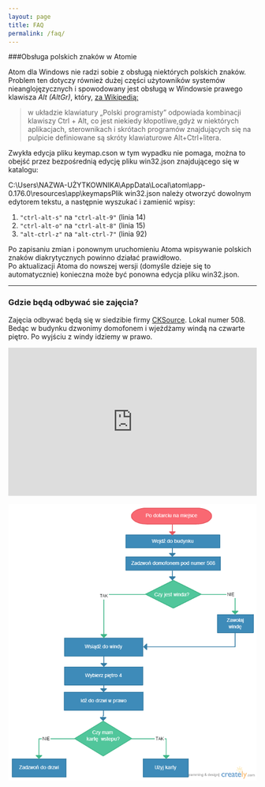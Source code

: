 ```yaml
---
layout: page
title: FAQ
permalink: /faq/
---
```

###Obsługa polskich znaków w Atomie

Atom dla Windows nie radzi sobie z obsługą niektórych polskich 
znaków. Problem ten dotyczy również dużej części użytowników systemów nieanglojęzycznych
i spowodowany jest obsługą w Windowsie prawego klawisza *Alt (AltGr)*, który, [za Wikipedią:](http://pl.wikipedia.org/wiki/AltGr)

> w układzie klawiatury „Polski programisty” odpowiada kombinacji klawiszy Ctrl + Alt, co jest niekiedy kłopotliwe,gdyż w niektórych aplikacjach, sterownikach i skrótach programów znajdujących się na pulpicie definiowane są skróty klawiaturowe Alt+Ctrl+litera.  

Zwykła edycja pliku keymap.cson w tym wypadku nie pomaga, można to obejść przez bezpośrednią edycję pliku win32.json znajdującego się w katalogu: 

C:\Users\\NAZWA-UŻYTKOWNIKA\AppData\Local\atom\app-0.176.0\resources\app\keymapsPlik win32.json należy otworzyć dowolnym edytorem tekstu, a następnie wyszukać i zamienić wpisy:

1. `"ctrl-alt-s"` na `"ctrl-alt-9"` (linia 14)
2. `"ctrl-alt-o"` na `"ctrl-alt-8"` (linia 15)
3. `"alt-ctrl-z"` na `"alt-ctrl-7"` (linia 92)

Po zapisaniu zmian i ponownym uruchomieniu Atoma wpisywanie polskich znaków diakrytycznych powinno działać prawidłowo.  
Po aktualizacji Atoma do nowszej wersji (domyśle dzieje się to automatycznie) konieczna może być ponowna edycja pliku win32.json.  

---  

### Gdzie będą odbywać sie zajęcia?

Zajęcia odbywać będą się w siedzibie firmy [CKSource](http://cksource.com). Lokal numer 508. Bedąc w budynku dzwonimy domofonem i wjeżdżamy windą na czwarte piętro. Po wyjściu z windy idziemy w prawo.

<iframe src="https://www.google.com/maps/embed?pb=!1m18!1m12!1m3!1d2442.31327557718!2d20.987206999999994!3d52.25585600000001!2m3!1f0!2f0!3f0!3m2!1i1024!2i768!4f13.1!3m3!1m2!1s0x471ecb88e1ed5bc5%3A0xd6a4f1da58e2ad25!2sCKSource!5e0!3m2!1spl!2spl!4v1421100308407" width="400" height="300" frameborder="0" style="border:0; width: 100%"></iframe>

![Diagram przepływu](/gfx/diagram-przeplywu.png)